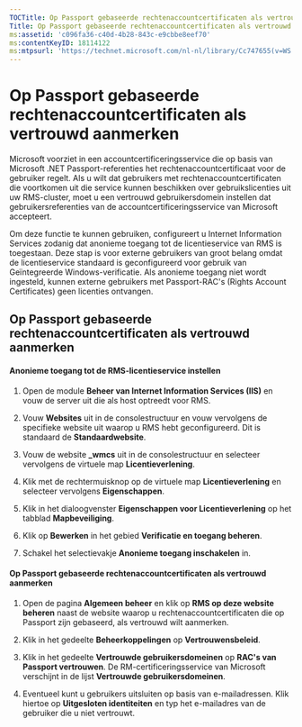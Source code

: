 ```yaml
---
TOCTitle: Op Passport gebaseerde rechtenaccountcertificaten als vertrouwd aanmerken
Title: Op Passport gebaseerde rechtenaccountcertificaten als vertrouwd aanmerken
ms:assetid: 'c096fa36-c40d-4b28-843c-e9cbbe8eef70'
ms:contentKeyID: 18114122
ms:mtpsurl: 'https://technet.microsoft.com/nl-nl/library/Cc747655(v=WS.10)'
---
```


Op Passport gebaseerde rechtenaccountcertificaten als vertrouwd aanmerken
=========================================================================

Microsoft voorziet in een accountcertificeringsservice die op basis van Microsoft .NET Passport-referenties het rechtenaccountcertificaat voor de gebruiker regelt. Als u wilt dat gebruikers met rechtenaccountcertificaten die voortkomen uit die service kunnen beschikken over gebruikslicenties uit uw RMS-cluster, moet u een vertrouwd gebruikersdomein instellen dat gebruikersreferenties van de accountcertificeringsservice van Microsoft accepteert.

Om deze functie te kunnen gebruiken, configureert u Internet Information Services zodanig dat anonieme toegang tot de licentieservice van RMS is toegestaan. Deze stap is voor externe gebruikers van groot belang omdat de licentieservice standaard is geconfigureerd voor gebruik van Geïntegreerde Windows-verificatie. Als anonieme toegang niet wordt ingesteld, kunnen externe gebruikers met Passport-RAC's (Rights Account Certificates) geen licenties ontvangen.

Op Passport gebaseerde rechtenaccountcertificaten als vertrouwd aanmerken
-------------------------------------------------------------------------

#### Anonieme toegang tot de RMS-licentieservice instellen

1.  Open de module **Beheer van Internet Information Services (IIS)** en vouw de server uit die als host optreedt voor RMS.

2.  Vouw **Websites** uit in de consolestructuur en vouw vervolgens de specifieke website uit waarop u RMS hebt geconfigureerd. Dit is standaard de **Standaardwebsite**.

3.  Vouw de website **\_wmcs** uit in de consolestructuur en selecteer vervolgens de virtuele map **Licentieverlening**.

4.  Klik met de rechtermuisknop op de virtuele map **Licentieverlening** en selecteer vervolgens **Eigenschappen**.

5.  Klik in het dialoogvenster **Eigenschappen voor Licentieverlening** op het tabblad **Mapbeveiliging**.

6.  Klik op **Bewerken** in het gebied **Verificatie en toegang beheren**.

7.  Schakel het selectievakje **Anonieme toegang inschakelen** in.

#### Op Passport gebaseerde rechtenaccountcertificaten als vertrouwd aanmerken

1.  Open de pagina **Algemeen beheer** en klik op **RMS op deze website beheren** naast de website waarop u rechtenaccountcertificaten die op Passport zijn gebaseerd, als vertrouwd wilt aanmerken.

2.  Klik in het gedeelte **Beheerkoppelingen** op **Vertrouwensbeleid**.

3.  Klik in het gedeelte **Vertrouwde gebruikersdomeinen** op **RAC's van Passport vertrouwen**. De RM-certificeringsservice van Microsoft verschijnt in de lijst **Vertrouwde gebruikersdomeinen**.

4.  Eventueel kunt u gebruikers uitsluiten op basis van e-mailadressen. Klik hiertoe op **Uitgesloten identiteiten** en typ het e-mailadres van de gebruiker die u niet vertrouwt.
